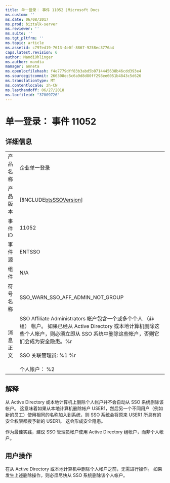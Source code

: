 ```yaml
---
title: 单一登录： 事件 11052 |Microsoft Docs
ms.custom: ''
ms.date: 06/08/2017
ms.prod: biztalk-server
ms.reviewer: ''
ms.suite: ''
ms.tgt_pltfrm: ''
ms.topic: article
ms.assetid: c797ed19-7613-4e0f-8867-9258ec3776a4
caps.latest.revision: 6
author: MandiOhlinger
ms.author: mandia
manager: anneta
ms.openlocfilehash: f4e7779dff83b3abd5b0714445638b46cdd393e4
ms.sourcegitcommit: 266308ec5c6a9d8d80ff298ee6051b4843c5d626
ms.translationtype: MT
ms.contentlocale: zh-CN
ms.lasthandoff: 06/27/2018
ms.locfileid: "37009726"
---
```

# <a name="single-sign-on-event-11052"></a>单一登录： 事件 11052
## <a name="details"></a>详细信息  
  
|                 |                                                                                                                                                                                                                                                                                                                                                                  |
|-----------------|------------------------------------------------------------------------------------------------------------------------------------------------------------------------------------------------------------------------------------------------------------------------------------------------------------------------------------------------------------------|
|  产品名称   |                                                                                                                                                                    企业单一登录                                                                                                                                                                     |
| 产品版本 |                                                                                                                                                    [!INCLUDE[btsSSOVersion](../includes/btsssoversion-md.md)]                                                                                                                                                    |
|    事件 ID     |                                                                                                                                                                              11052                                                                                                                                                                               |
|  事件源   |                                                                                                                                                                              ENTSSO                                                                                                                                                                              |
|    组件    |                                                                                                                                                                               N/A                                                                                                                                                                                |
|  符号名称  |                                                                                                                                                                 SSO_WARN_SSO_AFF_ADMIN_NOT_GROUP                                                                                                                                                                 |
|  消息正文   | SSO Affiliate Administrators 帐户包含一个或多个个人 （非组） 帐户。 如果已经从 Active Directory 或本地计算机删除这些个人帐户，则必须立即从 SSO 系统中删除这些帐户，否则它们会成为安全隐患。%r<br /><br /> SSO 关联管理员: %1 %r<br /><br /> 个人帐户： %2 |
  
## <a name="explanation"></a>解释  
 从 Active Directory 或本地计算机上删除个人帐户并不会自动从 SSO 系统删除该帐户。 这意味着如果从本地计算机删除帐户 USER1，然后另一个不同用户（例如新的员工）使用相同的名称加入到系统，则 SSO 系统会将原来 USER1 所具有的安全权限都授予新的 USER1。 这会形成安全隐患。  
  
 作为最佳实践，建议 SSO 管理员帐户使用 Active Directory 组帐户，而非个人帐户。  
  
## <a name="user-action"></a>用户操作  
 在从 Active Directory 或本地计算机中删除个人帐户之前，无需进行操作。 如果发生上述删除操作，则必须尽快从 SSO 系统删除该个人帐户。